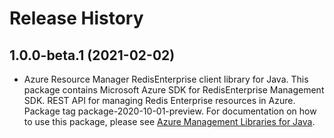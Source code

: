 # Release History

## 1.0.0-beta.1 (2021-02-02)

- Azure Resource Manager RedisEnterprise client library for Java. This package contains Microsoft Azure SDK for RedisEnterprise Management SDK. REST API for managing Redis Enterprise resources in Azure. Package tag package-2020-10-01-preview. For documentation on how to use this package, please see [Azure Management Libraries for Java](https://aka.ms/azsdk/java/mgmt).
